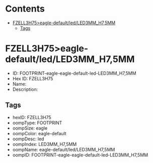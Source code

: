 



Contents
========

* [FZELL3H75>eagle-default/led/LED3MM_H7,5MM](#fzell3h75eagle-defaultledled3mm_h75mm)
	* [Tags](#tags)

# FZELL3H75>eagle-default/led/LED3MM_H7,5MM

- ID: FOOTPRINT-eagle-eagle-default-led-LED3MM_H7,5MM
- Hex ID: FZELL3H75
- Name: 
- Description: 

## Tags

- hexID: FZELL3H75
- oompType: FOOTPRINT
- oompSize: eagle
- oompColor: eagle-default
- oompDesc: led
- oompIndex: LED3MM_H7,5MM
- oompName: eagle-default/led/LED3MM_H7,5MM
- oompID: FOOTPRINT-eagle-eagle-default-led-LED3MM_H7,5MM
